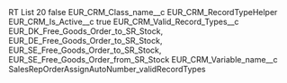<?xml version="1.0" encoding="UTF-8"?>
<CustomMetadata xmlns="http://soap.sforce.com/2006/04/metadata" xmlns:xsi="http://www.w3.org/2001/XMLSchema-instance" xmlns:xsd="http://www.w3.org/2001/XMLSchema">
    <label>RT List 20</label>
    <protected>false</protected>
    <values>
        <field>EUR_CRM_Class_name__c</field>
        <value xsi:type="xsd:string">EUR_CRM_RecordTypeHelper</value>
    </values>
    <values>
        <field>EUR_CRM_Is_Active__c</field>
        <value xsi:type="xsd:boolean">true</value>
    </values>
    <values>
        <field>EUR_CRM_Valid_Record_Types__c</field>
        <value xsi:type="xsd:string">EUR_DK_Free_Goods_Order_to_SR_Stock,
EUR_DE_Free_Goods_Order_to_SR_Stock,
EUR_SE_Free_Goods_Order_to_SR_Stock,
EUR_SE_Free_Goods_Order_from_SR_Stock</value>
    </values>
    <values>
        <field>EUR_CRM_Variable_name__c</field>
        <value xsi:type="xsd:string">SalesRepOrderAssignAutoNumber_validRecordTypes</value>
    </values>
</CustomMetadata>
